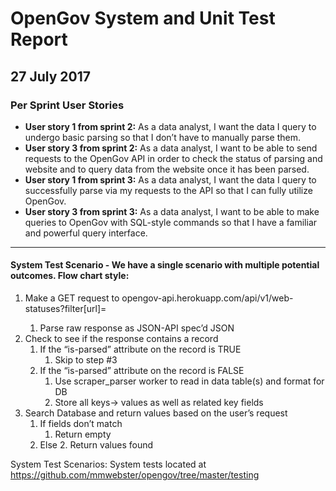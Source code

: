 # OpenGov System and Unit Test Report
## 27 July 2017

### Per Sprint User Stories 

* **User story 1 from sprint 2:** As a data analyst, I want the data I query to undergo basic parsing so that I don’t have to manually parse them.
* **User story 3 from sprint 2:** As a data analyst, I want to be able to send requests to the OpenGov API in order to check the status of parsing and website and to query data from the website once it has been parsed.
* **User story 1 from sprint 3:** As a data analyst, I want the data I query to successfully parse via my requests to the API so that I can fully utilize OpenGov.
* **User story 3 from sprint 3:** As a data analyst, I want to be able to make queries to OpenGov with SQL-style commands so that I have a familiar and powerful query interface.

*****

#### System Test Scenario - We have a single scenario with multiple potential outcomes. Flow chart style:


1. Make a GET request to opengov-api.herokuapp.com/api/v1/web-statuses?filter[url]=<web-page-url>
    1. Parse raw response as JSON-API spec’d JSON
2. Check to see if the response contains a record
    1. If the “is-parsed” attribute on the record is TRUE
        1. Skip to step #3
    2. If the “is-parsed” attribute on the record is FALSE
         1. Use scraper_parser worker to read in data table(s) and format for DB
         2. Store all keys→ values as well as related key fields
3. Search Database and return values based on the user’s request
    1. If fields don’t match 
        1. Return empty
    1. Else
        2. Return values found

System Test Scenarios: System tests located at https://github.com/mmwebster/opengov/tree/master/testing
